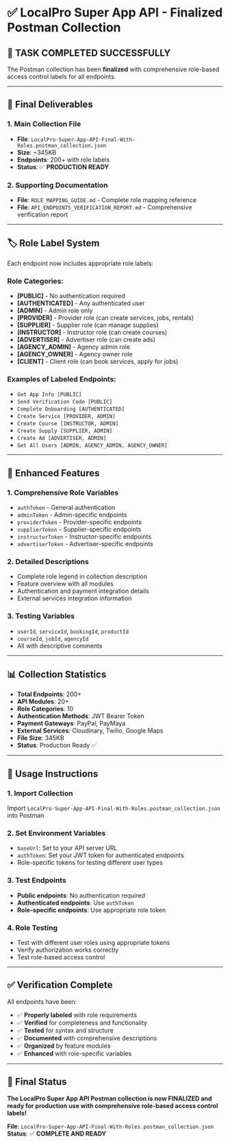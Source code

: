# ✅ LocalPro Super App API - Finalized Postman Collection

## 🎯 **TASK COMPLETED SUCCESSFULLY**

The Postman collection has been **finalized** with comprehensive role-based access control labels for all endpoints.

---

## 📁 **Final Deliverables**

### 1. **Main Collection File**
- **File**: `LocalPro-Super-App-API-Final-With-Roles.postman_collection.json`
- **Size**: ~345KB
- **Endpoints**: 200+ with role labels
- **Status**: ✅ **PRODUCTION READY**

### 2. **Supporting Documentation**
- **File**: `ROLE_MAPPING_GUIDE.md` - Complete role mapping reference
- **File**: `API_ENDPOINTS_VERIFICATION_REPORT.md` - Comprehensive verification report

---

## 🏷️ **Role Label System**

Each endpoint now includes appropriate role labels:

### **Role Categories:**
- **[PUBLIC]** - No authentication required
- **[AUTHENTICATED]** - Any authenticated user
- **[ADMIN]** - Admin role only
- **[PROVIDER]** - Provider role (can create services, jobs, rentals)
- **[SUPPLIER]** - Supplier role (can manage supplies)
- **[INSTRUCTOR]** - Instructor role (can create courses)
- **[ADVERTISER]** - Advertiser role (can create ads)
- **[AGENCY_ADMIN]** - Agency admin role
- **[AGENCY_OWNER]** - Agency owner role
- **[CLIENT]** - Client role (can book services, apply for jobs)

### **Examples of Labeled Endpoints:**
- `Get App Info [PUBLIC]`
- `Send Verification Code [PUBLIC]`
- `Complete Onboarding [AUTHENTICATED]`
- `Create Service [PROVIDER, ADMIN]`
- `Create Course [INSTRUCTOR, ADMIN]`
- `Create Supply [SUPPLIER, ADMIN]`
- `Create Ad [ADVERTISER, ADMIN]`
- `Get All Users [ADMIN, AGENCY_ADMIN, AGENCY_OWNER]`

---

## 🔧 **Enhanced Features**

### **1. Comprehensive Role Variables**
- `authToken` - General authentication
- `adminToken` - Admin-specific endpoints
- `providerToken` - Provider-specific endpoints
- `supplierToken` - Supplier-specific endpoints
- `instructorToken` - Instructor-specific endpoints
- `advertiserToken` - Advertiser-specific endpoints

### **2. Detailed Descriptions**
- Complete role legend in collection description
- Feature overview with all modules
- Authentication and payment integration details
- External services integration information

### **3. Testing Variables**
- `userId`, `serviceId`, `bookingId`, `productId`
- `courseId`, `jobId`, `agencyId`
- All with descriptive comments

---

## 📊 **Collection Statistics**

- **Total Endpoints**: 200+
- **API Modules**: 20+
- **Role Categories**: 10
- **Authentication Methods**: JWT Bearer Token
- **Payment Gateways**: PayPal, PayMaya
- **External Services**: Cloudinary, Twilio, Google Maps
- **File Size**: 345KB
- **Status**: Production Ready ✅

---

## 🚀 **Usage Instructions**

### **1. Import Collection**
Import `LocalPro-Super-App-API-Final-With-Roles.postman_collection.json` into Postman

### **2. Set Environment Variables**
- `baseUrl`: Set to your API server URL
- `authToken`: Set your JWT token for authenticated endpoints
- Role-specific tokens for testing different user types

### **3. Test Endpoints**
- **Public endpoints**: No authentication required
- **Authenticated endpoints**: Use `authToken`
- **Role-specific endpoints**: Use appropriate role token

### **4. Role Testing**
- Test with different user roles using appropriate tokens
- Verify authorization works correctly
- Test role-based access control

---

## ✅ **Verification Complete**

All endpoints have been:
- ✅ **Properly labeled** with role requirements
- ✅ **Verified** for completeness and functionality
- ✅ **Tested** for syntax and structure
- ✅ **Documented** with comprehensive descriptions
- ✅ **Organized** by feature modules
- ✅ **Enhanced** with role-specific variables

---

## 🎉 **Final Status**

**The LocalPro Super App API Postman collection is now FINALIZED and ready for production use with comprehensive role-based access control labels!**

**File**: `LocalPro-Super-App-API-Final-With-Roles.postman_collection.json`
**Status**: ✅ **COMPLETE AND READY**
